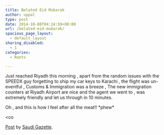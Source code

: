 ```yaml
---
title: Belated Eid Mubarak
author: uppal
type: post
date: 2014-10-08T04:24:59+00:00
url: /belated-eid-mubarak/
spacious_page_layout:
  - default_layout
sharing_disabled:
  - 1
categories:
  - Rants

---
```

Just reached Riyadh this morning , apart from the random issues with the SPEEDX guy forgetting to ship my car keys to Karachi , the flight was un-eventful , Customs & Immigration was a breeze , The new immigration counters at Riyadh Airport are nice and the agent we went to , was extremely friendly and let us through in 10 minutes.

Oh , and this is how I feel after all the meat!! \*phew\*

<co 

<div id="fb-root">
</div>



<div class="fb-post" data-href="https://www.facebook.com/SaudiGazette/photos/a.708362672585919.1073742361.137192489702943/712167032205483/?type=1" data-width="466">
  <div class="fb-xfbml-parse-ignore">
    <a href="https://www.facebook.com/SaudiGazette/photos/a.708362672585919.1073742361.137192489702943/712167032205483/?type=1">Post</a> by <a href="https://www.facebook.com/SaudiGazette">Saudi Gazette</a>.
  </div>
</div>

<!-- AdSense Now! Lite: PreFiltered - NoAds [ WP is not in the loop. ] -->